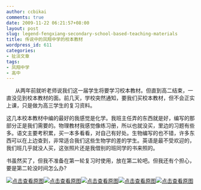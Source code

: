 ```yaml
---
author: ccbikai
comments: true
date: 2009-11-22 06:21:57+08:00
layout: post
slug: legend-fengxiang-secondary-school-based-teaching-materials
title: 传说中的凤翔中学的校本教材
wordpress_id: 611
categories:
- 扯淡文章
tags:
- 凤翔中学
- 高中
---
```




      从两年前就听老师说我们这一届学生将要学习校本教材。但直到高二结束，一直没见到校本教材的面。前几天，学校突然通知，要我们买校本教材，但不会正实上课，只是做为高三学生的复习资料。

这几本校本教材中编的最好的我感觉是化学。我班主任弄的东西就是好，编写的那部分正是我们需要的。物理教材我感觉像练习册，所以也就没买，里边的习题有些多。语文主要考积累，买一本多看看，对自己有好处。生物编写的也不错，许多东西可以在上边查到，非常适合我们这些生物学的差的学生。英语是最不受欢迎的，我们班几乎就没人买，这张照片还是我借别的班同学的书来照的。

书虽然买了，但我不准备在第一轮复习时使用，放在第二轮吧。但我还有个担心，要是第二轮没时间怎么办?

[![点击查看原图](http://ww4.sinaimg.cn/large/a74e55b4jw1e4a3534x9qj208w06o3yu.jpg)](http://ww4.sinaimg.cn/large/a74e55b4jw1e4a3534x9qj208w06o3yu.jpg)[![点击查看原图](http://ww1.sinaimg.cn/large/bfadf3bejw1e4a35ine1hj208m0ao74q.jpg)](http://ww1.sinaimg.cn/large/bfadf3bejw1e4a35ine1hj208m0ao74q.jpg)[![点击查看原图](http://ww4.sinaimg.cn/large/a74ecc4cjw1e4a36b2ah4j20hl0lc76s.jpg)](http://ww4.sinaimg.cn/large/a74ecc4cjw1e4a36b2ah4j20hl0lc76s.jpg)[![点击查看原图](http://ww2.sinaimg.cn/large/a74eed94jw1e4a37i3rcjj20ge0lcgnm.jpg)](http://ww2.sinaimg.cn/large/a74eed94jw1e4a37i3rcjj20ge0lcgnm.jpg)[![点击查看原图](http://ww2.sinaimg.cn/large/a74e55b4jw1e4a37w1spnj20g90lcwgp.jpg)](http://ww2.sinaimg.cn/large/a74e55b4jw1e4a37w1spnj20g90lcwgp.jpg)


